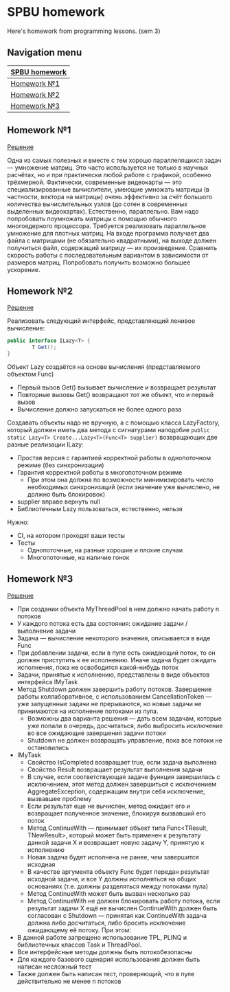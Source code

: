 # SPBU homework

Here's homework from programming lessons. (sem 3)

## Navigation menu

[SPBU homework](https://github.com/MihailKulikov/MyHomeworksSem3) |
----------- |
[Homework №1](https://github.com/MihailKulikov/MyHomeworksSem3#homework-1) |
[Homework №2](https://github.com/MihailKulikov/MyHomeworksSem3#homework-2) |
[Homework №3](https://github.com/MihailKulikov/MyHomeworksSem3#homework-3) |

## Homework №1 
[Решение](https://github.com/MihailKulikov/MyHomeworksSem3/tree/main/sem3/hw1.1)

Одна из самых полезных и вместе с тем хорошо параллелящихся задач — умножение матриц. Это часто используется не только в научных расчётах, но и при практически любой работе с графикой, особенно трёхмерной. Фактически, современные видеокарты — это специализированные вычислители, умеющие умножать матрицы (в частности, вектора на матрицы) очень эффективно за счёт большого количества вычислительных узлов (до сотен в современных выделенных видеокартах). Естественно, параллельно. Вам надо попробовать поумножать матрицы с помощью обычного многоядерного процессора.
Требуется реализовать параллельное умножение для плотных матриц. На входе программа получает два файла с матрицами (не обязательно квадратными), на выходе должен получиться файл, содержащий матрицу — их произведение. Сравнить скорость работы с последовательным вариантом в зависимости от размеров матриц. Попробовать получить возможно большее ускорение.

## Homework №2
[Решение](https://github.com/MihailKulikov/MyHomeworksSem3/tree/main/sem3/hw2.1)

Реализовать следующий интерфейс, представляющий ленивое вычисление:
```csharp
public interface ILazy<T> {
        T Get();
}
```
Объект Lazy создаётся на основе вычисления (представляемого объектом Func<T>)
  - Первый вызов Get() вызывает вычисление и возвращает результат
  - Повторные вызовы Get() возвращают тот же объект, что и первый вызов
  - Вычисление должно запускаться не более одного раза
  
  Создавать объекты надо не вручную, а с помощью класса LazyFactory, который должен иметь два метода с сигнатурами наподобие
  `public static Lazy<T> Create...Lazy<T>(Func<T> supplier)`
  возвращающих две разные реализации ILazy<T>:
  - Простая версия с гарантией корректной работы в однопоточном режиме (без синхронизации)
  - Гарантия корректной работы в многопоточном режиме
    - При этом она должна по возможности минимизировать число необходимых синхронизаций (если значение уже вычислено, не должно быть блокировок)
  - supplier вправе вернуть null
  - Библиотечным Lazy пользоваться, естественно, нельзя
  
Нужно:
  - CI, на котором проходят ваши тесты
  - Тесты
    - Однопоточные, на разные хорошие и плохие случаи
    - Многопоточные, на наличие гонок
    
## Homework №3
[Решение](https://github.com/MihailKulikov/MyHomeworksSem3/tree/main/sem3/hw3.1)

- При создании объекта MyThreadPool в нем должно начать работу n потоков
- У каждого потока есть два состояния: ожидание задачи / выполнение задачи
- Задача — вычисление некоторого значения, описывается в виде Func<TResult>
- При добавлении задачи, если в пуле есть ожидающий поток, то он должен приступить к ее исполнению. Иначе задача будет ожидать исполнения, пока не освободится какой-нибудь поток
- Задачи, принятые к исполнению, представлены в виде объектов интерфейса IMyTask<TResult>
- Метод Shutdown должен завершить работу потоков. Завершение работы коллаборативное, с использованием CancellationToken — уже запущенные задачи не прерываются, но новые задачи не принимаются на исполнение потоками из пула.
  - Возможны два варианта решения — дать всем задачам, которые уже попали в очередь, досчитаться, либо выбросить исключение во все ожидающие завершения задачи потоки
  - Shutdown не должен возвращать управление, пока все потоки не остановились
- IMyTask 
  - Свойство IsCompleted возвращает true, если задача выполнена 
  - Свойство Result возвращает результат выполнения задачи   
  - В случае, если соответствующая задаче функция завершилась с исключением, этот метод должен завершиться с исключением AggregateException, содержащим внутри себя исключение, вызвавшее проблему
  - Если результат еще не вычислен, метод ожидает его и возвращает полученное значение, блокируя вызвавший его поток
  - Метод ContinueWith — принимает объект типа Func<TResult, TNewResult>, который может быть применен к результату данной задачи X и возвращает новую задачу Y, принятую к исполнению
  - Новая задача будет исполнена не ранее, чем завершится исходная
  - В качестве аргумента объекту Func будет передан результат исходной задачи, и все Y должны исполняться на общих основаниях (т.е. должны разделяться между потоками пула)
  - Метод ContinueWith может быть вызван несколько раз
  - Метод ContinueWith не должен блокировать работу потока, если результат задачи X ещё не вычислен
ContinueWith должен быть согласован с Shutdown — принятая как ContinueWith задача должна либо досчитаться, либо бросить исключение ожидающему её потоку.
При этом:
- В данной работе запрещено использование TPL, PLINQ и библиотечных классов Task и ThreadPool.
- Все интерфейсные методы должны быть потокобезопасны
- Для каждого базового сценария использования должен быть написан несложный тест
- Также должен быть написан тест, проверяющий, что в пуле действительно не менее n потоков
